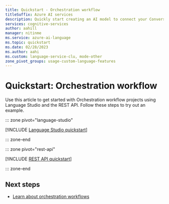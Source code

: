 ```yaml
---
title: Quickstart - Orchestration workflow
titleSuffix: Azure AI services
description: Quickly start creating an AI model to connect your Conversational Language Understanding, question answering and LUIS applications.
services: cognitive-services
author: aahill
manager: nitinme
ms.service: azure-ai-language
ms.topic: quickstart
ms.date: 02/28/2023
ms.author: aahi
ms.custom: language-service-clu, mode-other
zone_pivot_groups: usage-custom-language-features
---
```


# Quickstart: Orchestration workflow

Use this article to get started with Orchestration workflow projects using Language Studio and the REST API. Follow these steps to try out an example.

::: zone pivot="language-studio"

[!INCLUDE [Language Studio quickstart](includes/quickstarts/language-studio.md)]

::: zone-end

::: zone pivot="rest-api"

[!INCLUDE [REST API quickstart](includes/quickstarts/rest-api.md)]

::: zone-end

## Next steps

* [Learn about orchestration workflows](overview.md)
